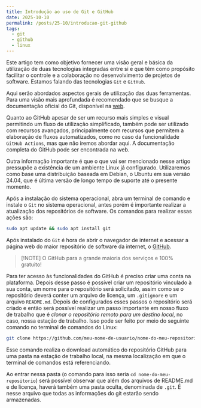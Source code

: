 ```yaml
---
title: Introdução ao uso de Git e GitHub
date: 2025-10-10
permalink: /posts/25-10/introducao-git-github
tags:
  - git
  - github
  - linux
---
```


Este artigo tem como objetivo fornecer uma visão geral e básica da utilização de
duas tecnologias integradas entre si e que têm como propósito facilitar o
controle e a colaboração no desenvolvimento de projetos de software. Estamos
falando das tecnologias `Git` e `GitHub`.

Aqui serão abordados aspectos gerais de utilização das duas ferramentas. Para
uma visão mais aprofundada é recomendado que se busque a documentação oficial do
Git, disponível na [web](https://git-scm.com/).

Quanto ao GitHub apesar de ser um recurso mais simples e visual permitindo um
fluxo de utilização simplificado, também pode ser utilizado com recursos
avançados, principalmente com recursos que permitem a elaboração de fluxos
automatizados, como no caso da funcionalidade `GitHub Actions`, mas que não
iremos abordar aqui. A documentação completa do GitHub pode ser encontrada na
web.

Outra informação importante é que o que vai ser mencionado nesse artigo
pressupõe a existência de um ambiente Linux já configurado. Utilizaremos como
base uma distribuição baseada em Debian, o Ubuntu em sua versão 24.04, que é
última versão de longo tempo de suporte até o presente momento.

Após a instalação do sistema operacional, abra um terminal de comando e instale
o `Git` no sistema operacional, antes porém é importante realizar a atualização
dos repositórios de software. Os comandos para realizar essas ações são:

```sh
sudo apt update && sudo apt install git
```

Após instalado do `Git` é hora de abrir o navegador de internet e acessar a
página web do maior repositório de software da internet, o
[GitHub](https://githuub.com).

> [!NOTE] O GitHub para a grande maioria dos serviços e 100% gratuito!

Para ter acesso às funcionalidades do GitHub é preciso criar uma conta na
plataforma. Depois desse passo é possível criar um repositório vinculado à sua
conta, um nome para o repositório será solicitado, assim como se o repositório
deverá conter um arquivo de licença, um `.gitignore` e um arquivo `README.md`.
Depois de configurados esses passos o repositório será criado e então será
possível realizar um passo importante em nosso fluxo de trabalho que é _clonar o
repositório remoto para um destino local_, no caso, nossa estação de trabalho.
Isso pode ser feito por meio do seguinte comando no terminal de comandos do
Linux:

```sh
git clone https://github.com/meu-nome-de-usuario/nome-do-meu-repositorio
```

Esse comando realiza o download automático do repositório GitHub para uma pasta
na estação de trabalho local, na mesma localização em que o terminal de comandos
está referenciando.

Ao entrar nessa pasta (o comando para isso seria `cd nome-do-meu-repositorio`)
será possível observar que além dos arquivos de README.md e de licença, haverá
também uma pasta oculta, denominada de `.git`. É nesse arquivo que todas as
informações do git estarão sendo armazenadas.
